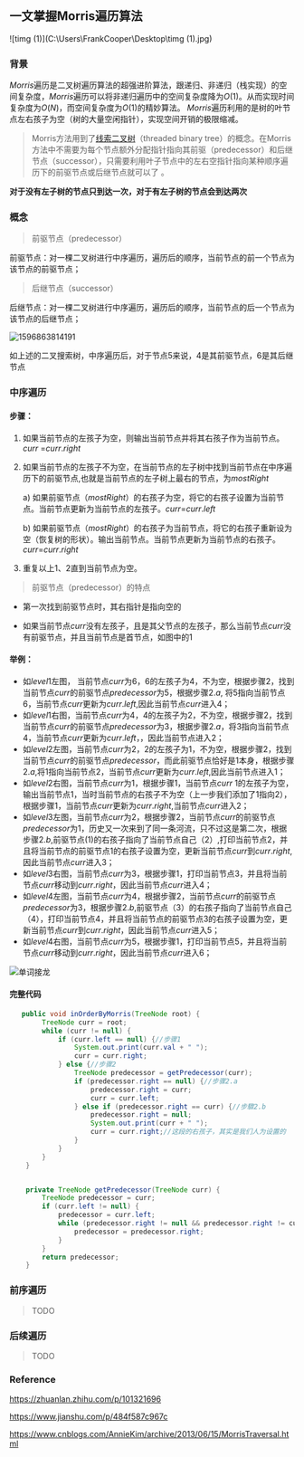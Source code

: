 ## 一文掌握Morris遍历算法



![timg (1)](C:\Users\FrankCooper\Desktop\timg (1).jpg)

### 背景

$Morris$遍历是二叉树遍历算法的超强进阶算法，跟递归、非递归（栈实现）的空间复杂度，$Morris$遍历可以将非递归遍历中的空间复杂度降为$O(1)$。从而实现时间复杂度为$O(N)$，而空间复杂度为$O(1)$的精妙算法。
$Morris$遍历利用的是树的叶节点左右孩子为空（树的大量空闲指针），实现空间开销的极限缩减。 

>  Morris方法用到了[线索二叉树](http://en.wikipedia.org/wiki/Threaded_binary_tree#The_array_of_Inorder_traversal)（threaded binary tree）的概念。在Morris方法中不需要为每个节点额外分配指针指向其前驱（predecessor）和后继节点（successor），只需要利用叶子节点中的左右空指针指向某种顺序遍历下的前驱节点或后继节点就可以了 。

**对于没有左子树的节点只到达一次，对于有左子树的节点会到达两次** 

### 概念

> 前驱节点（predecessor）

前驱节点：对一棵二叉树进行中序遍历，遍历后的顺序，当前节点的前一个节点为该节点的前驱节点；

> 后继节点（successor）

后继节点：对一棵二叉树进行中序遍历，遍历后的顺序，当前节点的后一个节点为该节点的后继节点；

![1596863814191](C:\Users\FrankCooper\AppData\Roaming\Typora\typora-user-images\1596863814191.png)

如上述的二叉搜索树，中序遍历后，对于节点$5$来说，$4$是其前驱节点，$6$是其后继节点





### 中序遍历
#### **步骤：**

1. 如果当前节点的左孩子为空，则输出当前节点并将其右孩子作为当前节点。 $curr$ =$curr.right$

2. 如果当前节点的左孩子不为空，在当前节点的左子树中找到当前节点在中序遍历下的前驱节点,也就是当前节点的左子树上最右的节点，为$mostRight$

     a) 如果前驱节点（$mostRight$）的右孩子为空，将它的右孩子设置为当前节点。当前节点更新为当前节点的左孩子。$curr$=$curr.left$

     b) 如果前驱节点（$mostRight$）的右孩子为当前节点，将它的右孩子重新设为空（恢复树的形状）。输出当前节点。当前节点更新为当前节点的右孩子。$curr$=$curr.right$

3. 重复以上1、2直到当前节点为空。

> 前驱节点（predecessor）的特点

- 第一次找到前驱节点时，其右指针是指向空的

- 如果当前节点$curr$没有左孩子，且是其父节点的左孩子，那么当前节点$curr$没有前驱节点，并且当前节点是首节点，如图中的$1$





#### 举例：

- 如$level1$左图，  当前节点$curr$为$6$，$6$的左孩子为$4$，不为空，根据步骤$2$，找到当前节点$curr$的前驱节点$predecessor$为$5$，根据步骤$2.a$, 将$5$指向当前节点$6$，当前节点$curr$更新为$curr.left$,因此当前节点$curr$进入$4$；
- 如$level1$右图，当前节点$curr$为$4$，$4$的左孩子为$2$，不为空，根据步骤$2$，找到当前节点$curr$的前驱节点$predecessor$为$3$，根据步骤$2.a$，将$3$指向当前节点$4$，当前节点$curr$更新为$curr.left$，，因此当前节点进入$2$；
- 如$level2$左图，当前节点$curr$为$2$，$2$的左孩子为$1$，不为空，根据步骤$2$，找到当前节点$curr$的前驱节点$predecessor$，而此前驱节点恰好是$1$本身，根据步骤$2.a$,将$1$指向当前节点$2$，当前节点$curr$更新为$curr.left$,因此当前节点进入$1$；
- 如$level2$右图，当前节点$curr$为$1$，根据步骤$1$，当前节点$curr$ $1$的左孩子为空，输出当前节点$1$，当时当前节点的右孩子不为空（上一步我们添加了$1$指向$2$），根据步骤$1$，当前节点$curr$更新为$curr.right$,当前节点$curr$进入$2$；
- 如$level3$左图，当前节点$curr$为$2$，根据步骤$2$，当前节点$curr$的前驱节点$predecessor$为$1$，历史又一次来到了同一条河流，只不过这是第二次，根据步骤$2.b$,前驱节点($1$)的右孩子指向了当前节点自己（$2$）,打印当前节点$2$，并且将当前节点的前驱节点$1$的右孩子设置为空，更新当前节点$curr$到$curr.right$,因此当前节点$curr$进入$3$；
- 如$level3$右图，当前节点$curr$为$3$，根据步骤$1$，打印当前节点$3$，并且将当前节点$curr$移动到$curr.right$，因此当前节点$curr$进入$4$；
- 如$level4$左图，当前节点$curr$为$4$，根据步骤$2$，当前节点$curr$的前驱节点$predecessor$为$3$，根据步骤$2.b$,前驱节点（$3$）的右孩子指向了当前节点自己（$4$），打印当前节点$4$，并且将当前节点的前驱节点$3$的右孩子设置为空，更新当前节点$curr$到$curr.right$，因此当前节点$curr$进入$5$；
- 如$level4$右图，当前节点$curr$为$5$，根据步骤$1$，打印当前节点$5$，并且将当前节点$curr$移动到$curr.right$，因此当前节点$curr$进入$6$；

![单词接龙](C:\Users\FrankCooper\Downloads\单词接龙.jpg)

#### 完整代码

```java
   public void inOrderByMorris(TreeNode root) {
        TreeNode curr = root;
        while (curr != null) {
            if (curr.left == null) {//步骤1
                System.out.print(curr.val + " ");
                curr = curr.right;
            } else {//步骤2
                TreeNode predecessor = getPredecessor(curr);
                if (predecessor.right == null) {//步骤2.a
                    predecessor.right = curr;
                    curr = curr.left;
                } else if (predecessor.right == curr) {//步驟2.b
                    predecessor.right = null;
                    System.out.print(curr + " ");
                    curr = curr.right;//这段的右孩子，其实是我们人为设置的
                }
            }
        }
    }


    private TreeNode getPredecessor(TreeNode curr) {
        TreeNode predecessor = curr;
        if (curr.left != null) {
            predecessor = curr.left;
            while (predecessor.right != null && predecessor.right != curr) {
                predecessor = predecessor.right;
            }
        }
        return predecessor;
    }
```



### 前序遍历

> TODO

### 后续遍历

> TODO



### Reference

 https://zhuanlan.zhihu.com/p/101321696 

 https://www.jianshu.com/p/484f587c967c 

 https://www.cnblogs.com/AnnieKim/archive/2013/06/15/MorrisTraversal.html 
